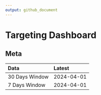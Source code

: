 ```yaml
---
output: github_document
---
```


# Targeting Dashboard



## Meta


|Data           |Latest     |
|:--------------|:----------|
|30 Days Window |2024-04-01 |
|7 Days Window  |2024-04-01 |
